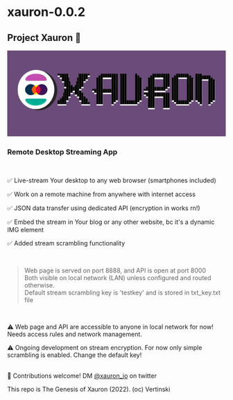 # xauron-0.0.2
## Project Xauron 🔮

![logo](https://github.com/vertinski/xauron/blob/main/resources/logo-002_small.png "xauron")

### Remote Desktop Streaming App 

<br/>

✅ Live-stream Your desktop to any web browser (smartphones included)

✅ Work on a remote machine from anywhere with internet access

✅ JSON data transfer using dedicated API (encryption in works rn!)

✅ Embed the stream in Your blog or any other website, bc it's a dynamic IMG element

✅ Added stream scrambling functionality

<br/>

> Web page is served on port 8888, and API is open at port 8000  
> Both visible on local network (LAN) unless configured and routed otherwise.  
> Default stream scrambling key is 'testkey' and is stored in txt_key.txt file

<br/>

⚠️ Web page and API are accessible to anyone in local network for now! Needs access rules and network management. 

⚠️ Ongoing development on stream encryption. For now only simple scrambling is enabled. Change the default key!

<br/>
🤝 Contributions welcome!  DM <a href="https://twitter.com/xauron_io">@xauron_io</a> on twitter
<br/>

This repo is The Genesis of Xauron (2022). 
(oc) Vertinski
